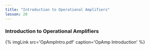 ```yaml
---
title: "Introduction to Operational Amplifiers"
lesson: 20
---
```


### Introduction to Operational Amplifiers
<div class='flex'>
	{% imgLink src='OpAmpIntro.pdf' caption='OpAmp Introduction' %}
</div>
